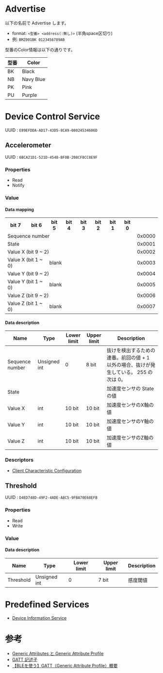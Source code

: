 # Advertise
以下の名前で Advertise します。

* format: `<型番> <address(:無し)>` (半角space区切り)
* 例: `BMZ001BK 0123456789AB`

型番のColor情報は以下の通りです。

型番 | Color |
--- | ---
BK | Black |
NB | Navy Blue |
PK | Pink |
PU | Purple |

# Device Control Service
UUID
: `E89EFDDA-AD17-43D5-8CA9-08024534606D`

## Accelerometer
UUID
: `6BCA21D1-521D-4548-BF0B-208CF8CC8E9F`

### Properties
* Read
* Notify

### Value
#### Data mapping
<table>
<tr><th>bit 7</th><th>bit 6</th><th>bit 5</th><th>bit 4</th><th>bit 3</th><th>bit 2</th><th>bit 1</th><th>bit 0</th><th></th></tr>
<tr><td colspan="8">Sequence number</td><td>0x0000</td></tr>
<tr><td colspan="8">State</td><td>0x0001</td></tr>
<tr><td colspan="8">Value X (bit 9 ~ 2)</td><td>0x0002</td></tr>
<tr><td colspan="2">Value X (bit 1 ~ 0)</td><td colspan="6">blank</td><td>0x0003</td></tr>
<tr><td colspan="8">Value Y (bit 9 ~ 2)</td><td>0x0004</td></tr>
<tr><td colspan="2">Value Y (bit 1 ~ 0)</td><td colspan="6">blank</td><td>0x0005</td></tr>
<tr><td colspan="8">Value Z (bit 9 ~ 2)</td><td>0x0006</td></tr>
<tr><td colspan="2">Value Z (bit 1 ~ 0)</td><td colspan="6">blank</td><td>0x0007</td></tr>
</table>

#### Data description
Name | Type | Lower limit | Upper limit | Description |  
--- | --- | --- | --- | --- |  
Sequence number | Unsigned int | 0 | 8 bit | 抜けを検出するための連番。前回の値 + 1 以外の場合、抜けが発生している。 255 の次は 0。 |  
State |  |  |  | 加速度センサの State の値 |  
Value X | int | 10 bit | 10 bit | 加速度センサのX軸の値 |  
Value Y | int | 10 bit | 10 bit | 加速度センサのY軸の値 |  
Value Z | int | 10 bit | 10 bit | 加速度センサのZ軸の値 |  

### Descriptors
* [Client Characteristic Configuration](https://www.bluetooth.com/ja-jp/specifications/gatt/viewer?attributeXmlFile=org.bluetooth.descriptor.gatt.client_characteristic_configuration.xml)

## Threshold
UUID
: `D4ED748D-49F2-4ADE-A8C5-9FBA70E68EFB`

### Properties
* Read
* Write

### Value
#### Data description
| Name | Type | Lower limit | Upper limit | Description |
| ------------- | ------------- | ------------- | ------------- | ------------- |
| Threshold | Unsigned int | 0 | 7 bit | 感度閾値  |


# Predefined Services
* [Device Information Service](https://www.bluetooth.com/specifications/gatt/viewer?attributeXmlFile=org.bluetooth.service.device_information.xml)


# 参考
* [Generic Attributes と Generic Attribute Profile](https://www.bluetooth.com/ja-jp/specifications/generic-attributes-overview)
* [GATT 記述子](https://www.bluetooth.com/ja-jp/specifications/gatt/descriptors)
* [【BLEを使う】GATT（Generic Attribute Profile）概要](http://yegang.hatenablog.com/entry/2014/08/09/195246)
